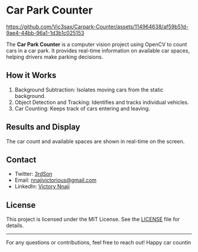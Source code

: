 # Car Park Counter

https://github.com/Vic3sax/Carpark-Counter/assets/114964638/af59b51d-9ae4-44bb-96a1-1d3b1c025153

The **Car Park Counter** is a computer vision project using OpenCV to count cars in a car park. It provides real-time information on available car spaces, helping drivers make parking decisions.

## How it Works

1. Background Subtraction: Isolates moving cars from the static background.
2. Object Detection and Tracking: Identifies and tracks individual vehicles.
3. Car Counting: Keeps track of cars entering and leaving.

## Results and Display

The car count and available spaces are shown in real-time on the screen.

## Contact

- Twitter: [3rdSon](https://twitter.com/3rdSon__)
- Email: nnajivictorious@gmail.com
- LinkedIn: [Victory Nnaji](https://www.linkedin.com/in/victory-nnaji-8186231b7/)

## License

This project is licensed under the MIT License. See the [LICENSE](LICENSE) file for details.

---

For any questions or contributions, feel free to reach out! Happy car countin

